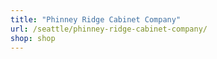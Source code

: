 ```yaml
---
title: "Phinney Ridge Cabinet Company"
url: /seattle/phinney-ridge-cabinet-company/
shop: shop
---
```


